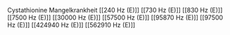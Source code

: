 Cystathionine Mangelkrankheit
[[240 Hz (E)]]
[[730 Hz (E)]]
[[830 Hz (E)]]
[[7500 Hz (E)]]
[[30000 Hz (E)]]
[[57500 Hz (E)]]
[[95870 Hz (E)]]
[[97500 Hz (E)]]
[[424940 Hz (E)]]
[[562910 Hz (E)]]